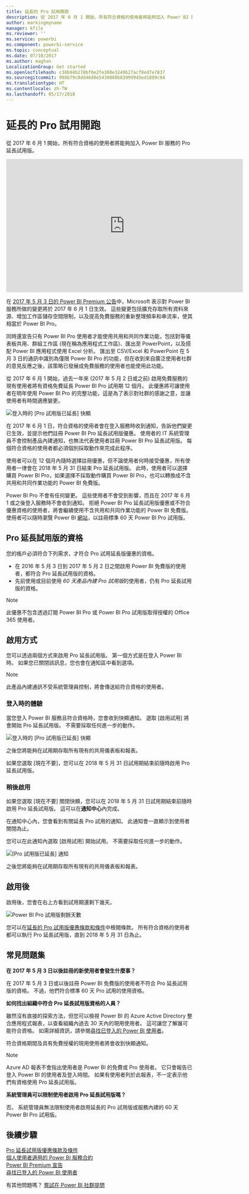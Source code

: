 ```yaml
---
title: 延長的 Pro 試用開跑
description: 從 2017 年 6 月 1 開始，所有符合資格的使用者將能夠加入 Power BI 服務的 Pro 延長試用版。
author: markingmyname
manager: kfile
ms.reviewer: ''
ms.service: powerbi
ms.component: powerbi-service
ms.topic: conceptual
ms.date: 07/18/2017
ms.author: maghan
LocalizationGroup: Get started
ms.openlocfilehash: c38b94b278bf0e2fe308e3249b27acf8ed7e7837
ms.sourcegitcommit: 998b79c0dd46d0e5439888b83999945ed1809c94
ms.translationtype: HT
ms.contentlocale: zh-TW
ms.lasthandoff: 05/17/2018
---
```

# <a name="extended-pro-trial-activation"></a>延長的 Pro 試用開跑
從 2017 年 6 月 1 開始，所有符合資格的使用者將能夠加入 Power BI 服務的 Pro 延長試用版。

<iframe width="640" height="360" src="https://www.youtube.com/embed/tPsNoPyY9aA?showinfo=0" frameborder="0" allowfullscreen></iframe>

在 [2017 年 5 月 3 日的 Power BI Premium 公告](https://powerbi.microsoft.com/blog/microsoft-accelerates-modern-bi-adoption-with-power-bi-premium/)中，Microsoft 表示對 Power BI 服務所做的變更將於 2017 年 6 月 1 日生效。 這些變更包括擴充存取所有資料來源、增加工作區儲存空間限制，以及提高免費服務的重新整理頻率和串流率，使其相當於 Power BI Pro。

同時還宣告只有 Power BI Pro 使用者才能使用共用和共同作業功能，包括對等儀表板共用、群組工作區 (現在稱為應用程式工作區)、匯出至 PowerPoint，以及搭配 Power BI 應用程式使用 Excel 分析。 匯出至 CSV/Excel 和 PowerPoint 在 5 月 3 日的通訊中識別為僅限 Power BI Pro 的功能，但在收到來自廣泛使用者社群的意見反應之後，該策略已發展成免費服務的使用者也能使用此功能。

從 2017 年 6 月 1 開始，過去一年來 (2017 年 5 月 2 日或之前) 啟用免費服務的現有使用者將有資格免費延長 Power BI Pro 試用期 12 個月。 此優惠將可讓使用者在明年使用 Power BI Pro 的完整功能，這是為了表示對社群的感謝之意，並讓使用者有時間適應變更。

![登入時的 [Pro 試用版已延長] 快顯](media/service-extended-pro-trial/extended-pro-trial-activate-pop-up.png)

在 2017 年 6 月 1 日，符合資格的使用者會在登入服務時收到通知，告訴他們變更已生效，並提示他們註冊 Power BI Pro 延長試用版優惠。 使用者的 IT 系統管理員不會控制產品內建通知，也無法代表使用者註冊 Power BI Pro 延長試用版。 每個符合資格的使用者都必須個別採取動作來完成此程序。

使用者可以在 12 個月內隨時選擇註冊優惠，但不論使用者何時接受優惠，所有使用者一律會在 2018 年 5 月 31 日結束 Pro 延長試用版。 此時，使用者可以選擇購買 Power BI Pro，如果選擇不採取動作購買 Power BI Pro，也可以轉換成不含共用和共同作業功能的 Power BI 免費版。

Power BI Pro 不會有任何變更。 這些使用者不會受到影響，而且在 2017 年 6 月 1 或之後登入服務時不會收到通知。 拒絕 Power BI Pro 延長試用版優惠或不符合優惠資格的使用者，將會繼續使用不含共用和共同作業功能的 Power BI 免費版。 使用者可以隨時瀏覽 Power BI [網站](https://powerbi.microsoft.com/get-started/)，以註冊標準 60 天 Power BI Pro 試用版。

## <a name="eligibility-for-extended-pro-trial"></a>Pro 延長試用版的資格
您的帳戶必須符合下列需求，才符合 Pro 試用延長版優惠的資格。

* 在 2016 年 5 月 3 日到 2017 年 5 月 2 日之間啟用 Power BI 免費版的使用者，都符合 Pro 延長試用版的資格。
* 先前使用或目前使用 *60 天產品內建 Pro 試用版*的使用者，仍有 Pro 延長試用版的資格。

> [!NOTE]
> 此優惠不包含透過訂閱 Power BI Pro 或 Power BI Pro 試用版取得授權的 Office 365 使用者。
> 
> 

## <a name="how-to-activate"></a>啟用方式
您可以透過兩個方式來啟用 Pro 延長試用版。 第一個方式是在登入 Power BI 時。 如果您已關閉該訊息，您也會在通知區中看到選項。

> [!NOTE]
> 此產品內建通訊不受系統管理員控制，將會傳送給符合資格的使用者。
> 
> 

### <a name="experience-at-sign-in"></a>登入時的體驗
當您登入 Power BI 服務且符合資格時，您會收到快顯通知。 選取 [啟用試用] 將會開始 Pro 延長試用版。 不需要採取任何進一步的動作。

![登入時的 [Pro 試用版已延長] 快顯](media/service-extended-pro-trial/extended-pro-trial-pop-up.png)

之後您將能夠在試用期存取所有現有的共用儀表板和報表。

如果您選取 [現在不要]，您可以在 2018 年 5 月 31 日試用期結束前隨時啟用 Pro 延長試用版。

### <a name="activation-at-a-later-date"></a>稍後啟用
如果您選取 [現在不要] 關閉快顯，您可以在 2018 年 5 月 31 日試用期結束前隨時啟用 Pro 延長試用版。 這可以在**通知中心**內完成。

在通知中心內，您會看到有關延長 Pro 試用的通知。 此通知會一直顯示到使用者關閉為止。

您可以在此通知內選取 [啟用試用] 開始試用。 不需要採取任何進一步的動作。

![[Pro 試用版已延長] 通知](media/service-extended-pro-trial/extended-pro-trial-notification.png)

之後您將能夠在試用期存取所有現有的共用儀表板和報表。

## <a name="after-activation"></a>啟用後
啟用後，您會在右上方看到試用期還剩下幾天。

![Power BI Pro 試用版剩餘天數](media/service-extended-pro-trial/powerbi-trial-days-left.png)

您可以在[延長的 Pro 試用版優惠條款和條件](https://aka.ms/power-bi-trial)中檢閱條款。 所有符合資格的使用者都可以執行 Pro 延長試用版，直到 2018 年 5 月 31 日為止。

## <a name="frequently-asked-questions"></a>常見問題集
**在 2017 年 5 月 3 日以後註冊的新使用者會發生什麼事？**

在 2017 年 5 月 3 日或以後註冊 Power BI 免費版的使用者不符合 Pro 延長試用版的資格。 不過，他們符合標準 60 天 Pro 試用的使用資格。

**如何找出組織中符合 Pro 延長試用版資格的人員？**

雖然沒有直接的探索方法，但您可以檢視 Power BI 的 Azure Active Directory 整合應用程式報表，以查看組織內過去 30 天內的現用使用者。 這可讓您了解誰可能符合資格。 如需詳細資訊，請參閱[尋找已登入的 Power BI 使用者](service-admin-access-usage.md)。

符合資格期間及具有免費授權的現用使用者將會收到快顯通知。 

> [!NOTE]
> Azure AD 報表不會指出使用者是 Power BI 的免費或 Pro 使用者。 它只會報告已登入 Power BI 的使用者及登入時間。 如果有使用者列於此報表，不一定表示他們有資格使用 Pro 延長試用版。
> 
> 

**系統管理員可以限制使用者啟用 Pro 延長試用版嗎？**

否。 系統管理員無法限制使用者啟用延長的 Pro 試用版或服務內建的 60 天 Power BI Pro 試用版。

## <a name="next-steps"></a>後續步驟
[Pro 延長試用版優惠條款及條件](https://aka.ms/power-bi-trial)  
[個人使用者適用的 Power BI 服務合約](https://powerbi.microsoft.com/terms-of-service/)  
[Power BI Premium 宣告](https://aka.ms/pbipremium-announcement)  
[尋找已登入的 Power BI 使用者](service-admin-access-usage.md)

有其他問題嗎？ [嘗試在 Power BI 社群提問](https://community.powerbi.com/)

